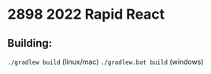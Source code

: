 # 2898 2022 Rapid React

## Building:
`./gradlew build` (linux/mac) `./gradlew.bat build` (windows)
